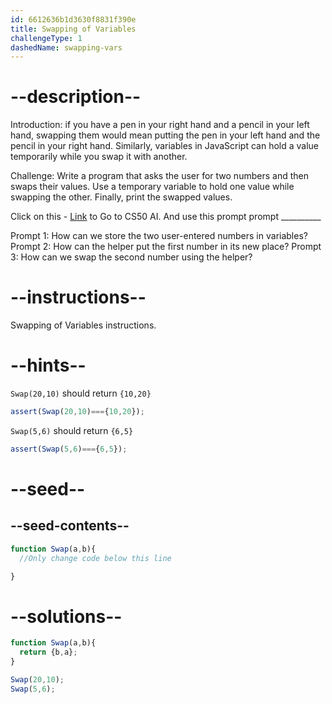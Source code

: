 ```yaml
---
id: 6612636b1d3630f8831f390e
title: Swapping of Variables
challengeType: 1
dashedName: swapping-vars
---
```


# --description--

Introduction:
if you have a pen in your right hand and a pencil in your left hand, swapping them would mean putting the pen in your left hand and the pencil in your right hand. Similarly, variables in JavaScript can hold a value temporarily while you swap it with another.


Challenge:
Write a program that asks the user for two numbers and then swaps their values. Use a temporary variable to hold one value while swapping the other. Finally, print the swapped values.

Click on this - <a href = "https://cs50.ai/chat">Link</a> to Go to CS50 AI. 
And use this prompt prompt __________

Prompt 1:  How can we store the two user-entered numbers in variables? 
Prompt 2:  How can the helper put the first number in its new place?
Prompt 3:  How can we swap the second number using the helper?

# --instructions--

Swapping of Variables instructions.

# --hints--

`Swap(20,10)` should return `{10,20}`

```js
assert(Swap(20,10)==={10,20});

```

`Swap(5,6)` should return `{6,5}`

```js
assert(Swap(5,6)==={6,5});
```

# --seed--

## --seed-contents--


```js
function Swap(a,b){
  //Only change code below this line

}
```

# --solutions--

```js
function Swap(a,b){
  return {b,a};
}

Swap(20,10);
Swap(5,6);

```
